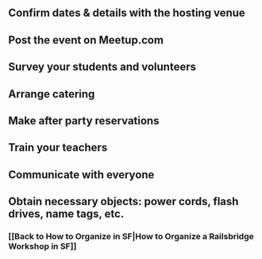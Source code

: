 ## Confirm dates & details with the hosting venue
## Post the event on Meetup.com
## Survey your students and volunteers
## Arrange catering
## Make after party reservations
## Train your teachers
## Communicate with everyone
## Obtain necessary objects: power cords, flash drives, name tags, etc.
### [[Back to How to Organize in SF|How to Organize a Railsbridge Workshop in SF]]